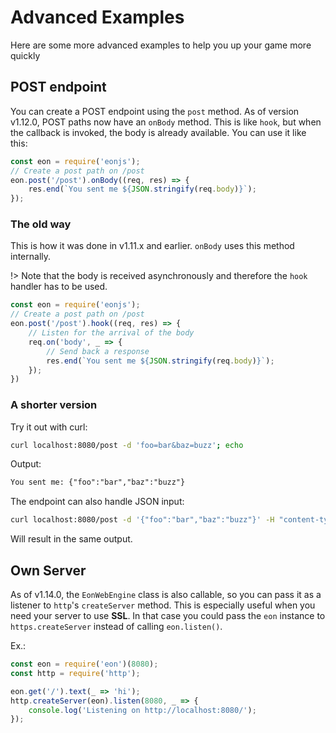 # Advanced Examples
Here are some more advanced examples to help you up your game more quickly

## POST endpoint
You can create a POST endpoint using the `post` method.
As of version v1.12.0, POST paths now have an `onBody` method. This is like `hook`, but when the callback is invoked, the body is already available. You can use it like this:

```js
const eon = require('eonjs');
// Create a post path on /post
eon.post('/post').onBody((req, res) => {
    res.end(`You sent me ${JSON.stringify(req.body)}`);
});
```

### The old way
This is how it was done in v1.11.x and earlier. `onBody` uses this method internally.

!> Note that the body is received asynchronously and therefore the `hook` handler has to be used.

```js
const eon = require('eonjs');
// Create a post path on /post
eon.post('/post').hook((req, res) => {
    // Listen for the arrival of the body
    req.on('body', _ => {
        // Send back a response
        res.end(`You sent me ${JSON.stringify(req.body)}`);
    });
})
```

### A shorter version

Try it out with curl:
```bash
curl localhost:8080/post -d 'foo=bar&baz=buzz'; echo
```
Output:
```txt
You sent me: {"foo":"bar","baz":"buzz"}
```
The endpoint can also handle JSON input:
```bash
curl localhost:8080/post -d '{"foo":"bar","baz":"buzz"}' -H "content-type:application/json"; echo
```
Will result in the same output.

## Own Server
As of v1.14.0, the `EonWebEngine` class is also callable, so you can pass it as a listener to `http`'s `createServer` method. This is especially useful when you need your server to use **SSL**. In that case you could pass the `eon` instance to `https.createServer` instead of calling `eon.listen()`.

Ex.:
```js
const eon = require('eon')(8080);
const http = require('http');

eon.get('/').text(_ => 'hi');
http.createServer(eon).listen(8080, _ => {
    console.log('Listening on http://localhost:8080/');
});
```